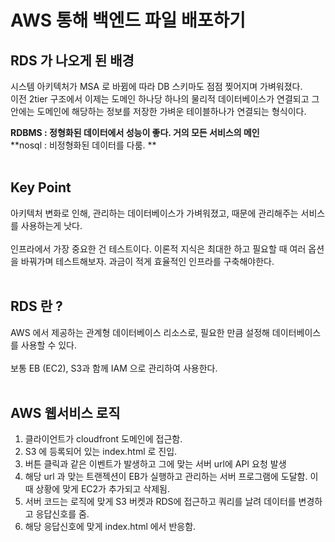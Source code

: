  # AWS 통해 백엔드 파일 배포하기


## RDS 가 나오게 된 배경
시스템 아키텍처가 MSA 로 바뀜에 따라 DB 스키마도 점점 찢어지며 가벼워졌다. <br>
이전 2tier 구조에서 이제는 도메인 하나당 하나의 물리적 데이터베이스가 연결되고 그 안에는 도메인에 해당하는 정보를 저장한 가벼운 테이블하나가 연결되는 형식이다.<br>

**RDBMS : 정형화된 데이터에서 성능이 좋다. 거의 모든 서비스의 메인**<br>
**nosql : 비정형화된 데이터를 다룸. **<br><br>


## Key Point
아키텍처 변화로 인해, 관리하는 데이터베이스가 가벼워졌고, 때문에 관리해주는 서비스를 사용하는게 낫다.<br><br>
인프라에서 가장 중요한 건 테스트이다. 이론적 지식은 최대한 하고 필요할 때 여러 옵션을 바꿔가며 테스트해보자. 과금이 적게 효율적인 인프라를 구축해야한다.<br><br>

## RDS 란 ?
AWS 에서 제공하는 관계형 데이터베이스 리소스로, 필요한 만큼 설정해 데이터베이스를 사용할 수 있다. <br><br>
보통 EB (EC2), S3과 함께 IAM 으로 관리하여 사용한다. <br><br>


## AWS 웹서비스 로직
1. 클라이언트가 cloudfront 도메인에 접근함. <br>
2. S3 에 등록되어 있는 index.html 로 진입.<br>
3. 버튼 클릭과 같은 이벤트가 발생하고 그에 맞는 서버 url에 API 요청 발생<br>
4. 해당 url 과 맞는 트랜젝션이 EB가 실행하고 관리하는 서버 프로그램에 도달함. 이 때 상황에 맞게 EC2가 추가되고 삭제됨.<br>
5. 서버 코드는 로직에 맞게 S3 버켓과 RDS에 접근하고 쿼리를 날려 데이터를 변경하고 응답신호를 줌.<br>
6. 해당 응답신호에 맞게 index.html 에서 반응함.<br>
